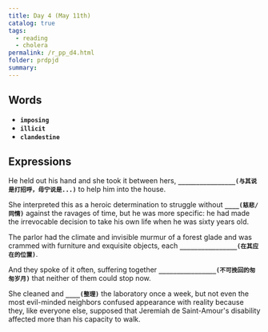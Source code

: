 ```yaml
---
title: Day 4 (May 11th)
catalog: true
tags: 
  - reading
  - cholera
permalink: /r_pp_d4.html
folder: prdpjd
summary: 
---
```


## Words

-   <b data-toggle="tooltip" data-original-title="{{site.data.glossary.imposing}}">`imposing`</b>
-   <b data-toggle="tooltip" data-original-title="{{site.data.glossary.illicit}}">`illicit`</b>
-   <b data-toggle="tooltip" data-original-title="{{site.data.glossary.clandestine}}">`clandestine`</b>

## Expressions

He held out his hand and she took it between hers, <b data-toggle="tooltip" data-original-title="{{site.data.answers.d4_a}}">`________________(与其说是打招呼，毋宁说是...)`</b> to help him into the house.

She interpreted this as a heroic determination to struggle without <b  data-toggle="tooltip" data-original-title="{{site.data.answers.d4_b}}">`____(慈悲/同情)`</b> against the ravages of time, but he was more specific: he had made the irrevocable decision to take his own life when he was sixty years old.

The parlor had the climate and invisible murmur of a forest glade and was crammed with furniture and exquisite objects, each <b data-toggle="tooltip" data-original-title="{{site.data.answers.d4_c}}">`________________(在其应在的位置)`</b>.

And they spoke of it often, suffering together <b data-toggle="tooltip" data-original-title="{{site.data.answers.d4_d}}">`________________(不可挽回的匆匆岁月)`</b> that neither of them could stop now.

She cleaned and <b data-toggle="tooltip" data-original-title="{{site.data.answers.d4_e}}">`____(整理)`</b> the laboratory once a week, but not even the most evil-minded neighbors confused appearance with reality because they, like everyone else, supposed that Jeremiah de Saint-Amour's disability affected more than his capacity to walk.

